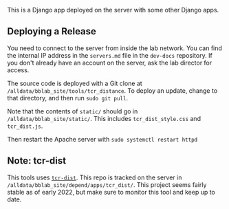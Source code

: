 This is a Django app deployed on the server with some other Django apps.

## Deploying a Release
You need to connect to the server from inside the lab network. You can find the
internal IP address in the `servers.md` file in the `dev-docs` repository. If
you don't already have an account on the server, ask the lab director for
access.

The source code is deployed with a Git clone at
`/alldata/bblab_site/tools/tcr_distance`. To deploy an update, change to that
directory, and then run `sudo git pull`. 

Note that the contents of `static/` should go in `/alldata/bblab_site/static/`. 
This includes `tcr_dist_style.css` and `tcr_dist.js`.

Then restart the Apache server with
`sudo systemctl restart httpd`

## Note: tcr-dist
This tools uses [`tcr-dist`]. This repo is tracked on the server in
`/alldata/bblab_site/depend/apps/tcr_dist/`. This project seems fairly stable
as of early 2022, but make sure to monitor this tool and keep up to date.


[`tcr-dist`]: https://github.com/phbradley/tcr-dist